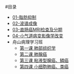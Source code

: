 #目录
- [01-脂肪抑制](01_mri01.md)
- [02-波谱成像](02_mri02.md)
- [03-直肠癌MRI检查及分期](03_mri03.md)
- [04-小气道病变影像学改变](04_CT01.md)
- 舟山病理学习班
    - [第一课 肺部组织学](05_pathology01.md)
    - [第二课 肺腺癌](05_pathology02.md)
    - [第三课 粘液型腺癌、鳞癌](05_pathology03.md)
    - [第四课 小细胞肺癌、类癌](05_pathology04.md)